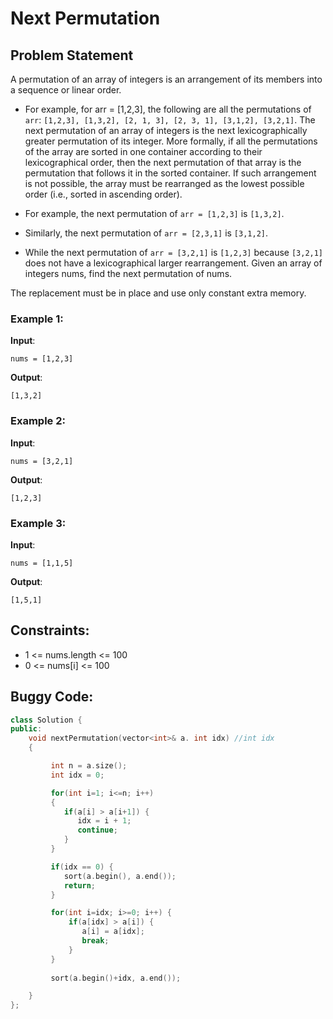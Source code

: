 # Next Permutation

## Problem Statement
A permutation of an array of integers is an arrangement of its members into a sequence or linear order.

- For example, for arr = [1,2,3], the following are all the permutations of ```arr```: ```[1,2,3], [1,3,2], [2, 1, 3], [2, 3, 1], [3,1,2], [3,2,1]```.
The next permutation of an array of integers is the next lexicographically greater permutation of its integer. More formally, if all the permutations of the array are sorted in one container according to their lexicographical order, then the next permutation of that array is the permutation that follows it in the sorted container. If such arrangement is not possible, the array must be rearranged as the lowest possible order (i.e., sorted in ascending order).

- For example, the next permutation of ```arr = [1,2,3]``` is ```[1,3,2]```.
- Similarly, the next permutation of ```arr = [2,3,1]``` is ```[3,1,2]```.
- While the next permutation of ```arr = [3,2,1]``` is ```[1,2,3]``` because ```[3,2,1]``` does not have a lexicographical larger rearrangement.
Given an array of integers nums, find the next permutation of nums.

The replacement must be in place and use only constant extra memory.

### Example 1:

**Input**:   
```
nums = [1,2,3]
```  
**Output**:  
```
[1,3,2]
```  
### Example 2:

**Input**:  
```
nums = [3,2,1]
```  
**Output**:  
```
[1,2,3]
```  

### Example 3:

**Input**:  
```
nums = [1,1,5]
```  
**Output**:  
```
[1,5,1] 
```

## Constraints:
- 1 <= nums.length <= 100
- 0 <= nums[i] <= 100                           


## Buggy Code:
```cpp
class Solution {
public:
    void nextPermutation(vector<int>& a. int idx) //int idx
    {

         int n = a.size();
         int idx = 0;

         for(int i=1; i<=n; i++) 
         {
            if(a[i] > a[i+1]) {
               idx = i + 1;
               continue;
            }
         }

         if(idx == 0) {
            sort(a.begin(), a.end());
            return;
         }

         for(int i=idx; i>=0; i++) {
             if(a[idx] > a[i]) {
                a[i] = a[idx];
                break;
             }
         }
         
         sort(a.begin()+idx, a.end());

    }
};



```


